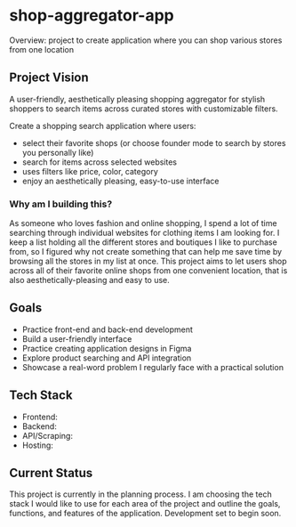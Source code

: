 # shop-aggregator-app

Overview: project to create application where you can shop various stores from one location

## Project Vision

A user-friendly, aesthetically pleasing shopping aggregator for stylish shoppers to search items across
curated stores with customizable filters.

Create a shopping search application where users:

- select their favorite shops (or choose founder mode to search by stores you personally like)
- search for items across selected websites
- uses filters like price, color, category
- enjoy an aesthetically pleasing, easy-to-use interface

### Why am I building this?

As someone who loves fashion and online shopping, I spend a lot of time searching through individual websites for
clothing items I am looking for. I keep a list holding all the different stores and boutiques I like to purchase from, so I figured why not create something that can help me save time by browsing all the stores in my list at once. This project aims
to let users shop across all of their favorite online shops from one convenient location, that is also aesthetically-pleasing
and easy to use.

## Goals

- Practice front-end and back-end development
- Build a user-friendly interface
- Practice creating application designs in Figma
- Explore product searching and API integration
- Showcase a real-word problem I regularly face with a practical solution

## Tech Stack

- Frontend:
- Backend:
- API/Scraping:
- Hosting:

## Current Status

This project is currently in the planning process. I am choosing the tech stack I would like to use
for each area of the project and outline the goals, functions, and features of the application. Development
set to begin soon.
